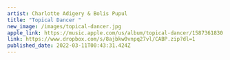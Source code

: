 ```yaml
---
artist: Charlotte Adigery & Bolis Pupul
title: "Topical Dancer "
new_image: /images/topical-dancer.jpg
apple_link: https://music.apple.com/us/album/topical-dancer/1587361830
link: https://www.dropbox.com/s/8ajbkw0vnpq27vl/CABP.zip?dl=1
published_date: 2022-03-11T00:43:31.424Z
---
```

